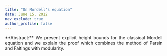 ```yaml
---
title: "On Mordell's equation"
date: June 15, 2012
nav_exclude: true
author_profile: false
---
```

<div style="text-align: justify !important; text-justify: inter-word;" markdown="1">
**Abstract:** We present explicit height bounds for the classical Mordell equation and we explain the proof which combines the method of Parsin and Faltings with modularity. 
